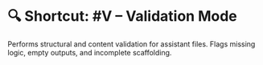# 🔍 Shortcut: #V – Validation Mode

Performs structural and content validation for assistant files. Flags missing logic, empty outputs, and incomplete scaffolding.